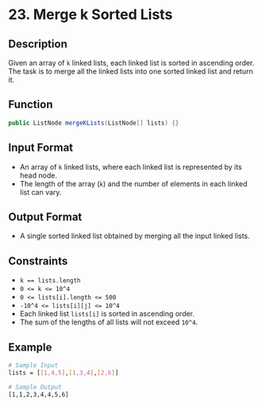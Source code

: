 # 23. Merge k Sorted Lists

## Description

Given an array of `k` linked lists, each linked list is sorted in ascending order. The task is to merge all the linked lists into one sorted linked list and return it.

## Function

```java
public ListNode mergeKLists(ListNode[] lists) {}
```

## Input Format

- An array of `k` linked lists, where each linked list is represented by its head node.
- The length of the array (`k`) and the number of elements in each linked list can vary.

## Output Format

- A single sorted linked list obtained by merging all the input linked lists.

## Constraints

- `k == lists.length`
- `0 <= k <= 10^4`
- `0 <= lists[i].length <= 500`
- `-10^4 <= lists[i][j] <= 10^4`
- Each linked list `lists[i]` is sorted in ascending order.
- The sum of the lengths of all lists will not exceed `10^4`.

## Example

```bash
# Sample Input
lists = [[1,4,5],[1,3,4],[2,6]]

# Sample Output
[1,1,2,3,4,4,5,6]
```

